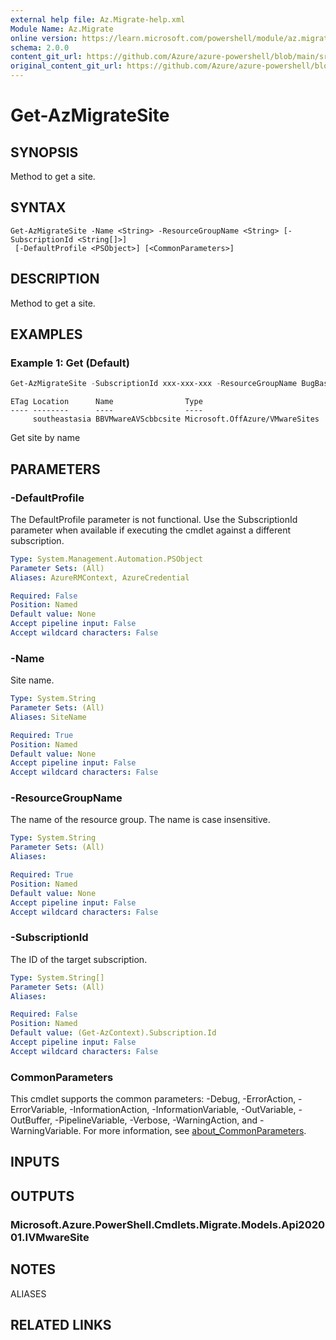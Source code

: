 ```yaml
---
external help file: Az.Migrate-help.xml
Module Name: Az.Migrate
online version: https://learn.microsoft.com/powershell/module/az.migrate/get-azmigratesite
schema: 2.0.0
content_git_url: https://github.com/Azure/azure-powershell/blob/main/src/Migrate/Migrate/help/Get-AzMigrateSite.md
original_content_git_url: https://github.com/Azure/azure-powershell/blob/main/src/Migrate/Migrate/help/Get-AzMigrateSite.md
---
```


# Get-AzMigrateSite

## SYNOPSIS
Method to get a site.

## SYNTAX

```
Get-AzMigrateSite -Name <String> -ResourceGroupName <String> [-SubscriptionId <String[]>]
 [-DefaultProfile <PSObject>] [<CommonParameters>]
```

## DESCRIPTION
Method to get a site.

## EXAMPLES

### Example 1: Get (Default)
```powershell
Get-AzMigrateSite -SubscriptionId xxx-xxx-xxx -ResourceGroupName BugBashAVSVMware -SiteName BBVMwareAVScbbcsite
```

```output
ETag Location      Name                Type
---- --------      ----                ----
     southeastasia BBVMwareAVScbbcsite Microsoft.OffAzure/VMwareSites
```

Get site by name

## PARAMETERS

### -DefaultProfile
The DefaultProfile parameter is not functional.
Use the SubscriptionId parameter when available if executing the cmdlet against a different subscription.

```yaml
Type: System.Management.Automation.PSObject
Parameter Sets: (All)
Aliases: AzureRMContext, AzureCredential

Required: False
Position: Named
Default value: None
Accept pipeline input: False
Accept wildcard characters: False
```

### -Name
Site name.

```yaml
Type: System.String
Parameter Sets: (All)
Aliases: SiteName

Required: True
Position: Named
Default value: None
Accept pipeline input: False
Accept wildcard characters: False
```

### -ResourceGroupName
The name of the resource group.
The name is case insensitive.

```yaml
Type: System.String
Parameter Sets: (All)
Aliases:

Required: True
Position: Named
Default value: None
Accept pipeline input: False
Accept wildcard characters: False
```

### -SubscriptionId
The ID of the target subscription.

```yaml
Type: System.String[]
Parameter Sets: (All)
Aliases:

Required: False
Position: Named
Default value: (Get-AzContext).Subscription.Id
Accept pipeline input: False
Accept wildcard characters: False
```

### CommonParameters
This cmdlet supports the common parameters: -Debug, -ErrorAction, -ErrorVariable, -InformationAction, -InformationVariable, -OutVariable, -OutBuffer, -PipelineVariable, -Verbose, -WarningAction, and -WarningVariable. For more information, see [about_CommonParameters](http://go.microsoft.com/fwlink/?LinkID=113216).

## INPUTS

## OUTPUTS

### Microsoft.Azure.PowerShell.Cmdlets.Migrate.Models.Api202001.IVMwareSite

## NOTES

ALIASES

## RELATED LINKS
